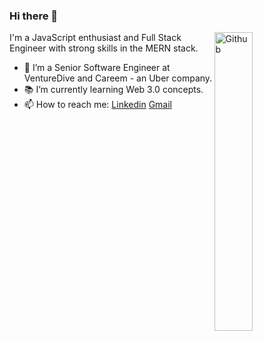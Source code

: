 ### Hi there 👋

<img width="35%" align="right" alt="Github" src="https://user-images.githubusercontent.com/48678280/88862734-4903af80-d201-11ea-968b-9c939d88a37c.gif" />

I'm a JavaScript enthusiast and Full Stack Engineer with strong skills in the MERN stack.

- 🔭 I’m a Senior Software Engineer at VentureDive and Careem - an Uber company.
- 📚 I’m currently learning Web 3.0 concepts.
- 📫 How to reach me: [Linkedin](https://www.linkedin.com/in/fariscode) [Gmail](mailto:farizjilani@gmail.com)
